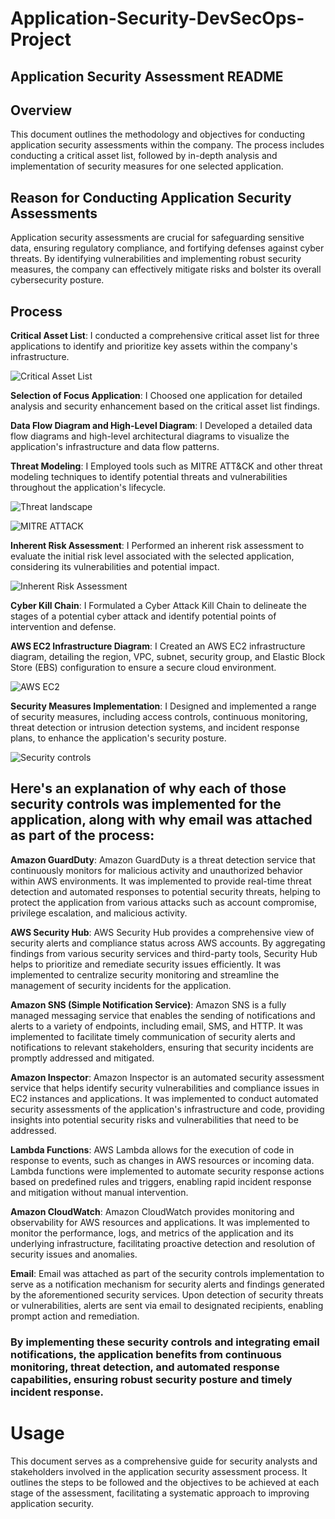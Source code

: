 # Application-Security-DevSecOps-Project


## Application Security Assessment README

## Overview
This document outlines the methodology and objectives for conducting application security assessments within the company. The process includes conducting a critical asset list, followed by in-depth analysis and implementation of security measures for one selected application.

## Reason for Conducting Application Security Assessments
Application security assessments are crucial for safeguarding sensitive data, ensuring regulatory compliance, and fortifying defenses against cyber threats. By identifying vulnerabilities and implementing robust security measures, the company can effectively mitigate risks and bolster its overall cybersecurity posture.

## Process

**Critical Asset List**: I conducted a comprehensive critical asset list for three applications to identify and prioritize key assets within the company's infrastructure.

![Critical Asset List](https://github.com/AgbiiEmmanuel/Application-Security-DevSecOps-Project/assets/159606680/774a6927-187e-447c-aa3a-e506e3c124a4)

**Selection of Focus Application**: I Choosed one application for detailed analysis and security enhancement based on the critical asset list findings.

**Data Flow Diagram and High-Level Diagram**: I Developed a detailed data flow diagrams and high-level architectural diagrams to visualize the application's infrastructure and data flow patterns.

**Threat Modeling**: I Employed tools such as MITRE ATT&CK and other threat modeling techniques to identify potential threats and vulnerabilities throughout the application's lifecycle.

![Threat landscape](https://github.com/AgbiiEmmanuel/Application-Security-DevSecOps-Project/assets/159606680/f55f0e3d-8340-4247-bc54-e9317c61d871)

![MITRE ATTACK](https://github.com/AgbiiEmmanuel/Application-Security-DevSecOps-Project/assets/159606680/673137a6-639e-4441-bb98-075c06273373)

**Inherent Risk Assessment**: I Performed an inherent risk assessment to evaluate the initial risk level associated with the selected application, considering its vulnerabilities and potential impact.

![Inherent Risk Assessment ](https://github.com/AgbiiEmmanuel/Application-Security-DevSecOps-Project/assets/159606680/5f50cd97-911e-42aa-bd08-58a0084d00f4)

**Cyber Kill Chain**: I Formulated a Cyber Attack Kill Chain to delineate the stages of a potential cyber attack and identify potential points of intervention and defense.

**AWS EC2 Infrastructure Diagram**: I Created an AWS EC2 infrastructure diagram, detailing the region, VPC, subnet, security group, and Elastic Block Store (EBS) configuration to ensure a secure cloud environment.

![AWS EC2](https://github.com/AgbiiEmmanuel/Application-Security-DevSecOps-Project/assets/159606680/7f089b59-74e9-48ba-abe6-414859f86c30)

**Security Measures Implementation**: I Designed and implemented a range of security measures, including access controls, continuous monitoring, threat detection or intrusion detection systems, and incident response plans, to enhance the application's security posture.

![Security controls](https://github.com/AgbiiEmmanuel/Application-Security-DevSecOps-Project/assets/159606680/37f8bf18-2499-43dc-ba34-80fcce72f89a)


## Here's an explanation of why each of those security controls was implemented for the application, along with why email was attached as part of the process:

**Amazon GuardDuty**: Amazon GuardDuty is a threat detection service that continuously monitors for malicious activity and unauthorized behavior within AWS environments. It was implemented to provide real-time threat detection and automated responses to potential security threats, helping to protect the application from various attacks such as account compromise, privilege escalation, and malicious activity.

**AWS Security Hub**: AWS Security Hub provides a comprehensive view of security alerts and compliance status across AWS accounts. By aggregating findings from various security services and third-party tools, Security Hub helps to prioritize and remediate security issues efficiently. It was implemented to centralize security monitoring and streamline the management of security incidents for the application.

**Amazon SNS (Simple Notification Service)**: Amazon SNS is a fully managed messaging service that enables the sending of notifications and alerts to a variety of endpoints, including email, SMS, and HTTP. It was implemented to facilitate timely communication of security alerts and notifications to relevant stakeholders, ensuring that security incidents are promptly addressed and mitigated.

**Amazon Inspector**: Amazon Inspector is an automated security assessment service that helps identify security vulnerabilities and compliance issues in EC2 instances and applications. It was implemented to conduct automated security assessments of the application's infrastructure and code, providing insights into potential security risks and vulnerabilities that need to be addressed.

**Lambda Functions**: AWS Lambda allows for the execution of code in response to events, such as changes in AWS resources or incoming data. Lambda functions were implemented to automate security response actions based on predefined rules and triggers, enabling rapid incident response and mitigation without manual intervention.

**Amazon CloudWatch**: Amazon CloudWatch provides monitoring and observability for AWS resources and applications. It was implemented to monitor the performance, logs, and metrics of the application and its underlying infrastructure, facilitating proactive detection and resolution of security issues and anomalies.

**Email**: Email was attached as part of the security controls implementation to serve as a notification mechanism for security alerts and findings generated by the aforementioned security services. Upon detection of security threats or vulnerabilities, alerts are sent via email to designated recipients, enabling prompt action and remediation.

### By implementing these security controls and integrating email notifications, the application benefits from continuous monitoring, threat detection, and automated response capabilities, ensuring robust security posture and timely incident response.

# Usage

This document serves as a comprehensive guide for security analysts and stakeholders involved in the application security assessment process. It outlines the steps to be followed and the objectives to be achieved at each stage of the assessment, facilitating a systematic approach to improving application security.

